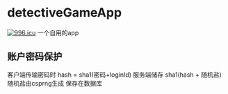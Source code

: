 # detectiveGameApp
[![996.icu](https://img.shields.io/badge/link-996.icu-red.svg)](https://996.icu)
一个自用的app

## 账户密码保护
客户端传输密码时 hash = sha1(密码+loginId) 
服务端储存 sha1(hash + 随机盐)
随机盐由csprng生成 保存在数据库
